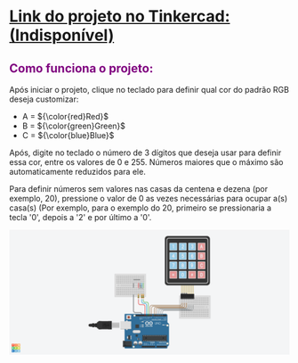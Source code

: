 <h1><a href="#" target="_blank">Link do projeto no Tinkercad: (Indisponível)</a></h1>

<h2 style="color:purple">Como funciona o projeto:</h2>
<p>Após iniciar o projeto, clique no teclado para definir qual cor do padrão RGB deseja customizar:</p>
<ul>
  <li>A = ${\color{red}Red}$</li>
  <li>B = ${\color{green}Green}$</li>
  <li>C = ${\color{blue}Blue}$</li>
</ul>
<p>Após, digite no teclado o número de 3 dígitos que deseja usar para definir essa cor, entre os valores de 0 e 255. Números maiores que o máximo são automaticamente reduzidos para ele.</p>
<p>Para definir números sem valores nas casas da centena e dezena (por exemplo, 20), pressione o valor de 0 as vezes necessárias para ocupar a(s) casa(s) (Por exemplo, para o exemplo do 20, primeiro se pressionaria a tecla '0', depois a '2' e por último a '0'.</p>

![Project image](https://github.com/Mateus-Resende-Ottoni/Tinkercad/blob/main/Paint%20(1%20Lamp)/Paint%20(1%20Lamp)%20_%20White%20Background.png)


